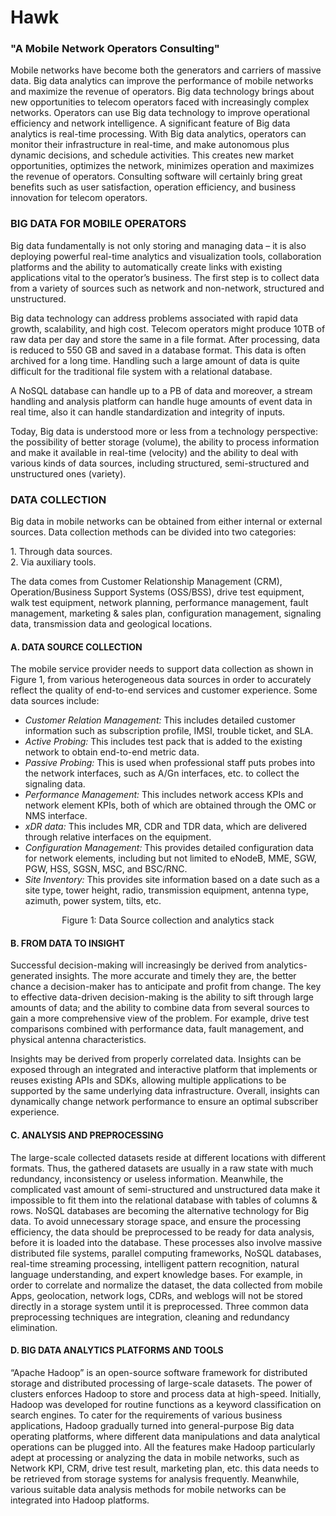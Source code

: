 # Hawk 
### "A Mobile Network Operators Consulting"

Mobile networks have become both the generators and carriers of massive data. Big data analytics can improve the performance of mobile networks and maximize the revenue of operators. Big data technology brings about new opportunities to telecom operators faced with increasingly complex networks. Operators can use Big data technology to improve operational efficiency and network intelligence. A significant feature of Big data analytics is real-time processing. With Big data analytics, operators can monitor their infrastructure in real-time, and make autonomous plus dynamic decisions, and schedule activities. This creates new market opportunities, optimizes the network, minimizes operation and maximizes the revenue of operators. Consulting software will certainly bring great benefits such as user satisfaction, operation efficiency, and business innovation for telecom operators.

### BIG DATA FOR MOBILE OPERATORS
<P>   Big data fundamentally is not only storing and managing data – it is also deploying powerful real-time analytics and visualization tools, collaboration platforms and the ability to automatically create links with existing applications vital to the operator’s business. The first step is to collect data from a variety of sources such as network and non-network, structured and unstructured.</P>
<P>   Big data technology can address problems associated with rapid data growth, scalability, and high cost. Telecom operators might produce 10TB of raw data per day and store the same in a file format. After processing, data is reduced to 550 GB and saved in a database format. This data is often archived for a long time. Handling such a large amount of data is quite difficult for the traditional file system with a relational database.</P>
<P>   A NoSQL database can handle up to a PB of data and moreover, a stream handling and analysis platform can handle huge amounts of event data in real time, also it can handle standardization and integrity of inputs. </P>
<P>   Today, Big data is understood more or less from a technology perspective: the possibility of better storage (volume), the ability to process information and make it available in real-time (velocity) and the ability to deal with various kinds of data sources, including structured, semi-structured and unstructured ones (variety). </P>

### DATA COLLECTION 
<P> Big data in mobile networks can be obtained from either internal or external sources. Data collection methods can be divided into two categories: </P> 
1.	Through data sources.<BR />
2.	Via auxiliary tools. <BR />
<P>The data comes from Customer Relationship Management (CRM), Operation/Business Support Systems (OSS/BSS), drive test equipment, walk test equipment, network planning, performance management, fault management, marketing & sales plan, configuration management, signaling data, transmission data and geological locations. </P>

#### A.	DATA SOURCE COLLECTION
<p>The mobile service provider needs to support data collection as shown in Figure 1, from various heterogeneous data sources in order to accurately reflect the quality of end-to-end services and customer experience. Some data sources include: </p>
<ul>
  <li><i>Customer Relation Management:</i> This includes detailed customer information such as subscription profile, IMSI, trouble ticket, and SLA.</li>
<li><i>Active Probing:</i> This includes test pack that is added to the existing network to obtain end-to-end metric data.</li>
<li><i>Passive Probing:</i> This is used when professional staff puts probes into the network interfaces, such as A/Gn interfaces, etc. to collect the signaling data.</li> 
<li><i>Performance Management:</i> This includes network access KPIs and network element KPIs, both of which are obtained through the OMC or NMS interface.</li>
<li><i>xDR data:</i> This includes MR, CDR and TDR data, which are delivered through relative interfaces on the equipment.</li>
<li><i>Configuration Management:</i> This provides detailed configuration data for network elements, including but not limited to eNodeB, MME, SGW, PGW, HSS, SGSN, MSC, and BSC/RNC.</li>
<li><i>Site Inventory:</i> This provides site information based on a date such as a site type, tower height, radio, transmission equipment, antenna type, azimuth, power system, tilts, etc.</li>
</ul>

  <figure>
  <center>
 <img src="" width="%70" height="%70">
 <figcaption>Figure 1: Data Source collection and analytics stack</figcaption>
  </center>
</figure>


#### B.	FROM DATA TO INSIGHT 
<p>Successful decision-making will increasingly be derived from analytics-generated insights. The more accurate and timely they are, the better chance a decision-maker has to anticipate and profit from change. The key to effective data-driven decision-making is the ability to sift through large amounts of data; and the ability to combine data from several sources to gain a more comprehensive view of the problem. For example, drive test comparisons combined with performance data, fault management, and physical antenna characteristics.</p>
<p>Insights may be derived from properly correlated data. Insights can be exposed through an integrated and interactive platform that implements or reuses existing APIs and SDKs, allowing multiple applications to be supported by the same underlying data infrastructure. Overall, insights can dynamically change network performance to ensure an optimal subscriber experience.</p>

#### C.	ANALYSIS AND PREPROCESSING 
<p>The large-scale collected datasets reside at different locations with different formats. Thus, the gathered datasets are usually in a raw state with much redundancy, inconsistency or useless information. Meanwhile, the complicated vast amount of semi-structured and unstructured data make it impossible to fit them into the relational database with tables of columns & rows. NoSQL databases are becoming the alternative technology for Big data. To avoid unnecessary storage space, and ensure the processing efficiency, the data should be preprocessed to be ready for data analysis, before it is loaded into the database. These processes also involve massive distributed file systems, parallel computing frameworks, NoSQL databases, real-time streaming processing, intelligent pattern recognition, natural language understanding, and expert knowledge bases. For example, in order to correlate and normalize the dataset, the data collected from mobile Apps, geolocation, network logs, CDRs, and weblogs will not be stored directly in a storage system until it is preprocessed. Three common data preprocessing techniques are integration, cleaning and redundancy elimination.</p>

#### D.	BIG DATA ANALYTICS PLATFORMS AND TOOLS 
<p>“Apache Hadoop” is an open-source software framework for distributed storage and distributed processing of large-scale datasets. The power of clusters enforces Hadoop to store and process data at high-speed. Initially, Hadoop was developed for routine functions as a keyword classification on search engines. To cater for the requirements of various business applications, Hadoop gradually turned into general-purpose Big data operating platforms, where different data manipulations and data analytical operations can be plugged into. All the features make Hadoop particularly adept at processing or analyzing the data in mobile networks, such as Network KPI, CRM, drive test result, marketing plan, etc. this data needs to be retrieved from storage systems for analysis frequently. Meanwhile, various suitable data analysis methods for mobile networks can be integrated into Hadoop platforms.</p>
